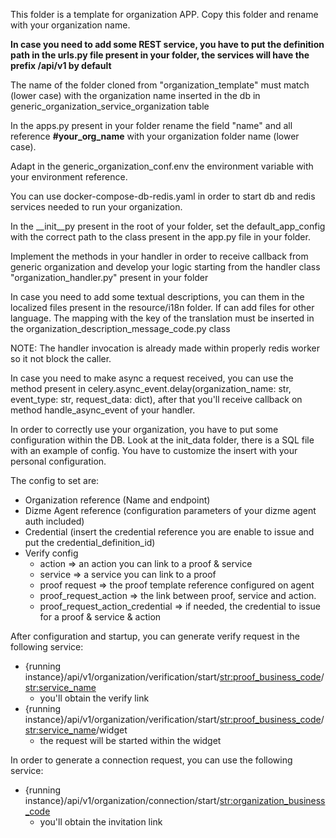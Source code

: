 This folder is a template for organization APP. Copy this folder and rename with your organization name.

**In case you need to add some REST service, you have to put the definition path in the urls.py file present in your folder, the services will have the prefix /api/v1 by default**

The name of the folder cloned from "organization_template" must match (lower case) with the organization name inserted in the db in generic_organization_service_organization table 

In the apps.py present in your folder rename the field "name" and all reference **#your_org_name** with your organization folder name (lower case).

Adapt in the generic_organization_conf.env the environment variable with your environment reference.

You can use docker-compose-db-redis.yaml in order to start db and redis services needed to run your organization.

In the __init__py present in the root of your folder, set the default_app_config with the correct path to the class
present in the app.py file in your folder.

Implement the methods in your handler in order to receive callback from generic organization and develop your logic starting from 
the handler class "organization_handler.py" present in your folder

In case you need to add some textual descriptions, you can them in the localized files present in the resource/i18n folder.
If can add files for other language. 
The mapping with the key of the translation must be inserted in the organization_description_message_code.py class 

NOTE: The handler invocation is already made within properly redis worker so it not block the caller.

In case you need to make async a request received, you can use the method present in celery.async_event.delay(organization_name: str, event_type: str, request_data: dict), 
after that you'll receive callback on method handle_async_event of your handler. 

In order to correctly use your organization, you have to put some configuration within the DB. Look at the init_data folder,
there is a SQL file with an example of config. You have to customize the insert with your personal configuration.

The config to set are:

* Organization reference (Name and endpoint)
* Dizme Agent reference (configuration parameters of your dizme agent auth included)
* Credential (insert the credential reference you are enable to issue and put the credential_definition_id)
* Verify config
    * action => an action you can link to a proof & service 
    * service => a service you can link to a proof
    * proof request => the proof template reference configured on agent
    * proof_request_action => the link between proof, service and action.
    * proof_request_action_credential => if needed, the credential to issue for a proof & service & action
    
    
After configuration and startup, you can generate verify request in the following service:

* {running instance}/api/v1/organization/verification/start/<str:proof_business_code>/<str:service_name>
    * you'll obtain the verify link
* {running instance}/api/v1/organization/verification/start/<str:proof_business_code>/<str:service_name>/widget
    * the request will be started within the widget
    
In order to generate a connection request, you can use the following service:
* {running instance}/api/v1/organization/connection/start/<str:organization_business_code>
    * you'll obtain the invitation link